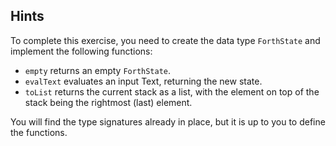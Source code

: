 ## Hints

To complete this exercise, you need to create the data type `ForthState`
and implement the following functions:

- `empty` returns an empty `ForthState`.
- `evalText` evaluates an input Text, returning the new state.
- `toList` returns the current stack as a list, with the element on top
of the stack being the rightmost (last) element.

You will find the type signatures already in place, but it is up to you
to define the functions.
